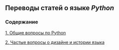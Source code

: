 ## Переводы статей о языке *Python*

### Содержание

[1. Общие вопросы по Python](general_python_faq.md)

[2. Частые вопросы о дизайне и истории языка](python_design_faq.md)
